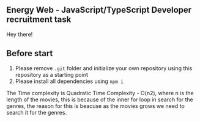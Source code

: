 ## Energy Web - JavaScript/TypeScript Developer recruitment task

Hey there!

## Before start

1. Please remove `.git` folder and initialize your own repository using this repository as a starting point
2. Please install all dependencies using `npm i`

The Time complexity is Quadratic Time Complexity - O(n2), where n is the length of the movies, this is because of the inner for loop in search for the genres, the reason for this is beacuse as the movies grows we need to search it for the genres.
